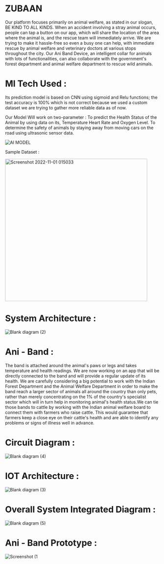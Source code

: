 # ZUBAAN

Our platform focuses primarily on animal welfare, as stated in our slogan, BE KIND TO ALL KINDS. When an accident involving a stray animal occurs, people can tap a button on our app, which will share the location of the area where the animal is, and the rescue team will immediately arrive. We are trying to make it hassle-free so even a busy one can help, with immediate rescue by animal welfare and veterinary doctors at various stops throughout the city. Our Ani Band Device, an intelligent collar for animals with lots of functionalities, can also collaborate with the government's forest department and animal welfare department to rescue wild animals. 



# Ml Tech Used :
Its prediction model is based on CNN using sigmoid and Relu functions; the test accuracy is 100% which is not correct because we used a custom dataset we are trying to gather more reliable data as of now.

Our Model Will work on two-parameter : 
To predict the Health Status of the Animal by using data on its, Temperature Heart Rate and Oxygen Level.
To determine the safety of animals by staying away from moving cars on the road using ultrasonic sensor data. 

![AI MODEL](https://user-images.githubusercontent.com/81157736/204731416-e288299d-0453-4d96-b7d5-17b4fa492a84.png)

Sample Dataset :


<img width="464" alt="Screenshot 2022-11-01 015033" src="https://user-images.githubusercontent.com/81157736/218314255-1a24e5d5-7d4f-4250-a3a1-af912e73f1ba.png">



# System Architecture : 



![Blank diagram (2)](https://user-images.githubusercontent.com/81157736/209480869-258c8422-c07a-4d99-aed9-447d85502c63.png)


# Ani - Band : 
The band is attached around the animal's paws or legs and takes temperature and health readings. We are now working on an app that will be directly connected to the band and will provide a regular update of its health. We are carefully considering a big potential to work with the Indian Forest Department and the Animal Welfare Department in order to make the band reach a larger sector of animals all around the country than only pets, rather than merely concentrating on the 1% of the country's specialist sector which will in turn help in monitoring animal's health status.We can tie those bands to cattle by working with the Indian animal welfare board to connect them with farmers who raise cattle.  This would guarantee that farmers keep a close eye on their cattle's health and are able to identify any problems or signs of illness well in advance.

 
 # Circuit Diagram :

![Blank diagram (4)](https://user-images.githubusercontent.com/81157736/209993730-b8d8717c-fcbd-4f9e-9fee-9888acc979d9.png)


# IOT Architecture :

![Blank diagram (3)](https://user-images.githubusercontent.com/81157736/209993809-40eb2429-d5bb-445d-b93c-1d11e23c9f22.png)





# Overall System Integrated Diagram :

![Blank diagram (5)](https://user-images.githubusercontent.com/81157736/209993891-93f86a5d-b34b-43d5-835f-32de8fa92130.png)

# Ani - Band Prototype :
![Screenshot (1](https://user-images.githubusercontent.com/81157736/205457787-16c28368-7bff-49d3-a20d-8ec273dc2fd1.png)


